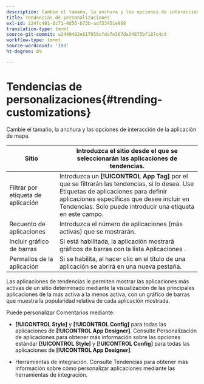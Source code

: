 ```yaml
---
description: Cambie el tamaño, la anchura y las opciones de interacción de la aplicación de mapa.
title: Tendencias de personalizaciones
exl-id: 224fc481-0c71-4d56-b73b-adf53451e968
translation-type: tm+mt
source-git-commit: a2449482e617939cfda7e367da34875bf187c4c9
workflow-type: tm+mt
source-wordcount: '193'
ht-degree: 0%

---
```


# Tendencias de personalizaciones{#trending-customizations}

Cambie el tamaño, la anchura y las opciones de interacción de la aplicación de mapa.

| Sitio | Introduzca el sitio desde el que se seleccionarán las aplicaciones de tendencias. |
|---|---|
| Filtrar por etiqueta de aplicación | Introduzca un **[!UICONTROL App Tag]** por el que se filtrarán las tendencias, si lo desea. Use Etiquetas de aplicaciones para definir aplicaciones específicas que desee incluir en Tendencias. Solo puede introducir una etiqueta en este campo. |
| Recuento de aplicaciones | Introduzca el número de aplicaciones (más activas) que se mostrarán. |
| Incluir gráfico de barras | Si está habilitada, la aplicación mostrará gráficos de barras con la lista Aplicaciones . |
| Permallos de la aplicación | Si se habilita, al hacer clic en el título de una aplicación se abrirá en una nueva pestaña. |

Las aplicaciones de tendencias le permiten mostrar las aplicaciones más activas de un sitio determinado mediante la visualización de las principales aplicaciones de la más activa a la menos activa, con un gráfico de barras que muestra la popularidad relativa de cada aplicación mostrada.

Puede personalizar Comentarios mediante:

* **[!UICONTROL Style]** y  **[!UICONTROL Config]** para todas las aplicaciones de  **[!UICONTROL App Designer]**. Consulte Personalización de aplicaciones para obtener más información sobre las opciones estándar **[!UICONTROL Style]** y **[!UICONTROL Config]** para todas las aplicaciones de **[!UICONTROL App Designer]**.

* Herramientas de integración. Consulte Tendencias para obtener más información sobre cómo personalizar aplicaciones mediante las herramientas de integración.
